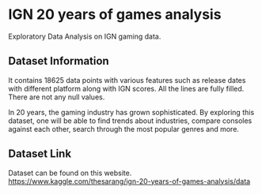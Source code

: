 # IGN 20 years of games analysis

Exploratory Data Analysis on IGN gaming data.

## Dataset Information
It contains 18625 data points with various features such as release dates with different platform along with IGN scores. All the lines are fully filled. There are not any null values.

In 20 years, the gaming industry has grown sophisticated. By exploring this dataset, one will be able to find trends about industries, compare consoles against each other, search through the most popular genres and more.

## Dataset Link
Dataset can be found on this website.
https://www.kaggle.com/thesarang/ign-20-years-of-games-analysis/data
